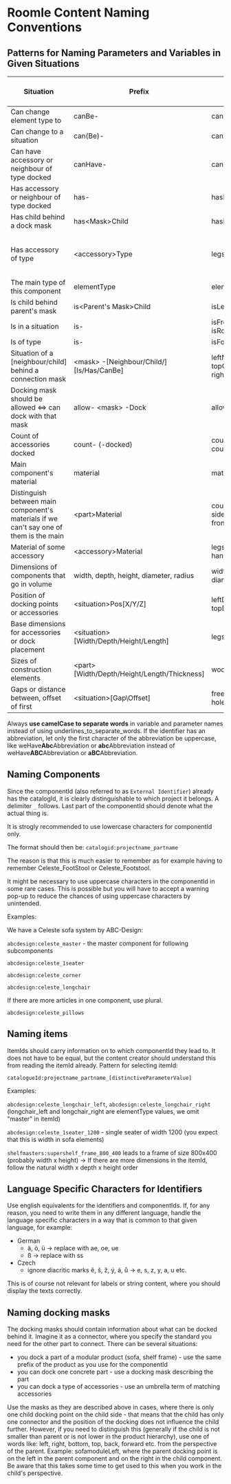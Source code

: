 # Roomle Content Naming Conventions

## Patterns for Naming Parameters and Variables in Given Situations
|Situation|Prefix|Example|Typical type and values
|---|---|---|---|
|Can change element type to|canBe-|canBeFootstool|Boolean|
|Can change to a situation|can(Be)-|canBeFreestanding|Boolean|
|Can have accessory or neighbour of type docked|canHave-|canHaveFootstool|Boolean|
|Has accessory or neighbour of type docked|has-|hasFootstool, hasLegs|Boolean|
|Has child behind a dock mask|has\<Mask\>Child|hasLeftChild, hasTopChild|Boolean|
|Has accessory of type|\<accessory\>Type|legsType, handleType|String / matching with that accessory's parameter|
|The main type of this component|elementType|elementType|String|
|Is child behind parent's mask|is\<Parent's Mask\>Child|isLeftChild, isTopChild|Boolean|
|Is in a situation|is-|isFreestanding, isOnFloor, isRoot, isCorner|Boolean|
|Is of type|is-|isFootstool|Boolean|
|Situation of a \[neighbour/child\] behind a connection mask|\<mask\> -\[Neighbour/Child/\]\[Is/Has/CanBe\]|leftNeighbourElementType, topChildHasBottomShelf, rightNeighbourIsCorner|depends on the situation|
|Docking mask should be allowed <=> can dock with that mask|allow- \<mask\> -Dock|allowLeftDock|Boolean|
|Count of accessories docked|count- (-docked)|countFootstools(Docked), countPillows|Integer|
|Main component's material|material|material|Material|
|Distinguish between main component's materials if we can't say one of them is the main|\<part\>Material|countertopMaterial, sidesMaterial, frontsMaterial|Material|
|Material of some accessory|\<accessory\>Material|legsMaterial, handleMaterial|Material|
|Dimensions of components that go in volume|width, depth, height, diameter, radius|width, depth, height, diameter, radius|Decimal (!)|
|Position of docking points or accessories|\<situation\>Pos\[X/Y/Z\]|leftDockPosX, topDockPosZ|Decimal (!)|
|Base dimensions for accessories or dock placement|\<situation\>\[Width/Depth/Height/Length\]|legsBaseWidth, dockDepth|Decimal (!)|
|Sizes of construction elements|\<part\>\[Width/Depth/Height/Length/Thickness\]|woodThickness, |Decimal (!)|
|Gaps or distance between, offset of first|\<situation\>[Gap\Offset]|freestandingDockGap, holesOffset, holesDistance|Decimal (!)|

Always **use camelCase to separate words** in variable and parameter names instead of using underlines_to_separate_words. If the identifier has an abbreviation, let only the first character of the abbreviation be uppercase, like weHave**Abc**Abbreviation or **abc**Abbreviation instead of weHave**ABC**Abbreviation or **aBC**Abbreviation.

## Naming Components
Since the componentId (also referred to as `External Identifier`) already has the catalogId, it is clearly distinguishable to which project it belongs. A delimiter `_` follows. Last part of the componentId should denote what the actual thing is. 

It is strogly recommended to use lowercase characters for componentId only. 

The format should then be:
`catalogid:projectname_partname`

The reason is that this is much easier to remember as for example having to remember Celeste_FootStool or Celeste_Footstool.

It might be necessary to use uppercase characters in the componentId in some rare cases. This is possible but you will have to accept a warning pop-up to reduce the chances of using uppercase characters by unintended.   

Examples:

We have a Celeste sofa system by ABC-Design:

`abcdesign:celeste_master` - the master component for following subcomponents

`abcdesign:celeste_1seater`

`abcdesign:celeste_corner`

`abcdesign:celeste_longchair`

If there are more articles in one component, use plural. 

`abcdesign:celeste_pillows`

## Naming items

ItemIds should carry information on to which componentId they lead to. It does not have to be equal, but the content creator should understand this from reading the itemId already. Pattern for selecting itemId:

`catalogueId:projectname_partname_[distinctiveParameterValue]`

Examples:

`abcdesign:celeste_longchair_left`, `abcdesign:celeste_longchair_right`  (longchair_left and longchair_right are elementType values, we omit "master" in itemId)

`abcdesign:celeste_1seater_1200` - single seater of width 1200 (you expect that this is width in sofa elements)

`shelfmasters:supershelf_frame_800_400` leads to a frame of size 800x400 (probably width x height) -> If there are more dimensions in the itemId, follow the natural width x depth x height order

## Language Specific Characters for Identifiers

Use english equivalents for the identifiers and componentIds. If, for any reason, you need to write them in any different language, handle the language specific characters in a way that is common to that given language, for example:

* German
    * ä, ö, ü -> replace with ae, oe, ue
    * ß -> replace with ss
* Czech
    * ignore diacritic marks ě, š, ž, ý, á, ů -> e, s, z, y, a, u etc.

This is of course not relevant for labels or string content, where you should display the texts correctly.

## Naming docking masks

The docking masks should contain information about what can be docked behind it. Imagine it as a connector, where you specify the standard you need for the other part to connect. There can be several situations:

* you dock a part of a modular product (sofa, shelf frame) - use the same prefix of the product as you use for the componentId
* you can dock one concrete part - use a docking mask describing the part
* you can dock a type of accessories - use an umbrella term of matching accessories

Use the masks as they are described above in cases, where there is only one child docking point on the child side - that means that the child has only one connector and the position of the docking does not influence the child further. However, if you need to distinguish this (generally if the child is not smaller than parent or is not lower in the product hierarchy), use one of words like: left, right, bottom, top, back, forward etc. from the perspective of the parent. Example: sofamoduleLeft, where the parent docking point is on the left in the parent component and on the right in the child component. Be aware that this takes some time to get used to this when you work in the child's perspective.